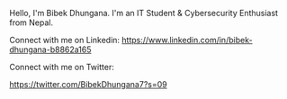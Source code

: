 Hello, I'm Bibek Dhungana. I'm an IT Student & Cybersecurity Enthusiast from Nepal.




Connect with me on Linkedin:
https://www.linkedin.com/in/bibek-dhungana-b8862a165

Connect with me on Twitter:

https://twitter.com/BibekDhungana7?s=09
